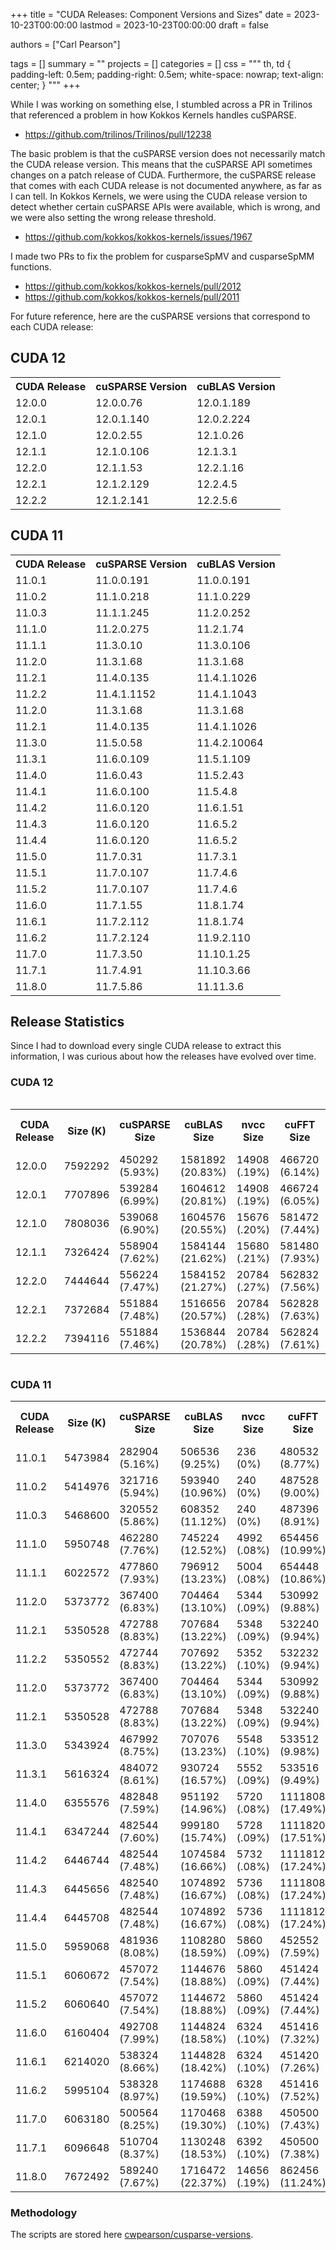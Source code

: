 +++
title = "CUDA Releases: Component Versions and Sizes"
date = 2023-10-23T00:00:00
lastmod = 2023-10-23T00:00:00
draft = false

authors = ["Carl Pearson"]

tags = []
summary = ""
projects = []
categories = []
css = """
th, td {
  padding-left: 0.5em;
  padding-right: 0.5em;
  white-space: nowrap;
  text-align: center;
}
"""
+++

While I was working on something else, I stumbled across a PR in Trilinos that referenced a problem in how Kokkos Kernels handles cuSPARSE.

* https://github.com/trilinos/Trilinos/pull/12238

The basic problem is that the cuSPARSE version does not necessarily match the CUDA release version.
This means that the cuSPARSE API sometimes changes on a patch release of CUDA.
Furthermore, the cuSPARSE release that comes with each CUDA release is not documented anywhere, as far as I can tell.
In Kokkos Kernels, we were using the CUDA release version to detect whether certain cuSPARSE APIs were available, which is wrong, and we were also setting the wrong release threshold.

* https://github.com/kokkos/kokkos-kernels/issues/1967

I made two PRs to fix the problem for cusparseSpMV and cusparseSpMM functions.

* https://github.com/kokkos/kokkos-kernels/pull/2012
* https://github.com/kokkos/kokkos-kernels/pull/2011

For future reference, here are the cuSPARSE versions that correspond to each CUDA release:

## CUDA 12
<table>
<tr><th> CUDA Release </th><th> cuSPARSE Version </th><th> cuBLAS Version </th></tr>
<tr><td> 12.0.0 </td><td> 12.0.0.76 </td><td> 12.0.1.189 </td></tr>
<tr><td> 12.0.1 </td><td> 12.0.1.140 </td><td> 12.0.2.224 </td></tr>
<tr><td> 12.1.0 </td><td> 12.0.2.55 </td><td> 12.1.0.26 </td></tr>
<tr><td> 12.1.1 </td><td> 12.1.0.106 </td><td> 12.1.3.1 </td></tr>
<tr><td> 12.2.0 </td><td> 12.1.1.53 </td><td> 12.2.1.16 </td></tr>
<tr><td> 12.2.1 </td><td> 12.1.2.129 </td><td> 12.2.4.5 </td></tr>
<tr><td> 12.2.2 </td><td> 12.1.2.141 </td><td> 12.2.5.6 </td></tr>
</table>

## CUDA 11

<table>
<tr><th> CUDA Release </th><th> cuSPARSE Version </th><th> cuBLAS Version </th></tr>
<tr><td> 11.0.1 </td><td> 11.0.0.191 </td><td> 11.0.0.191 </td></tr>
<tr><td> 11.0.2 </td><td> 11.1.0.218 </td><td> 11.1.0.229 </td></tr>
<tr><td> 11.0.3 </td><td> 11.1.1.245 </td><td> 11.2.0.252 </td></tr>
<tr><td> 11.1.0 </td><td> 11.2.0.275 </td><td> 11.2.1.74 </td></tr>
<tr><td> 11.1.1 </td><td> 11.3.0.10 </td><td> 11.3.0.106 </td></tr>
<tr><td> 11.2.0 </td><td> 11.3.1.68 </td><td> 11.3.1.68 </td></tr>
<tr><td> 11.2.1 </td><td> 11.4.0.135 </td><td> 11.4.1.1026 </td></tr>
<tr><td> 11.2.2 </td><td> 11.4.1.1152 </td><td> 11.4.1.1043 </td></tr>
<tr><td> 11.2.0 </td><td> 11.3.1.68 </td><td> 11.3.1.68 </td></tr>
<tr><td> 11.2.1 </td><td> 11.4.0.135 </td><td> 11.4.1.1026 </td></tr>
<tr><td> 11.3.0 </td><td> 11.5.0.58 </td><td> 11.4.2.10064 </td></tr>
<tr><td> 11.3.1 </td><td> 11.6.0.109 </td><td> 11.5.1.109 </td></tr>
<tr><td> 11.4.0 </td><td> 11.6.0.43 </td><td> 11.5.2.43 </td></tr>
<tr><td> 11.4.1 </td><td> 11.6.0.100 </td><td> 11.5.4.8 </td></tr>
<tr><td> 11.4.2 </td><td> 11.6.0.120 </td><td> 11.6.1.51 </td></tr>
<tr><td> 11.4.3 </td><td> 11.6.0.120 </td><td> 11.6.5.2 </td></tr>
<tr><td> 11.4.4 </td><td> 11.6.0.120 </td><td> 11.6.5.2 </td></tr>
<tr><td> 11.5.0 </td><td> 11.7.0.31 </td><td> 11.7.3.1 </td></tr>
<tr><td> 11.5.1 </td><td> 11.7.0.107 </td><td> 11.7.4.6 </td></tr>
<tr><td> 11.5.2 </td><td> 11.7.0.107 </td><td> 11.7.4.6 </td></tr>
<tr><td> 11.6.0 </td><td> 11.7.1.55 </td><td> 11.8.1.74 </td></tr>
<tr><td> 11.6.1 </td><td> 11.7.2.112 </td><td> 11.8.1.74 </td></tr>
<tr><td> 11.6.2 </td><td> 11.7.2.124 </td><td> 11.9.2.110 </td></tr>
<tr><td> 11.7.0 </td><td> 11.7.3.50 </td><td> 11.10.1.25 </td></tr>
<tr><td> 11.7.1 </td><td> 11.7.4.91 </td><td> 11.10.3.66 </td></tr>
<tr><td> 11.8.0 </td><td> 11.7.5.86 </td><td> 11.11.3.6 </td></tr>
</table>

## Release Statistics

Since I had to download every single CUDA release to extract this information, I was curious about how the releases have evolved over time.

### CUDA 12

<div style="overflow-x: scroll;">
<table>
<tr><th> CUDA Release </th><th> Size (K) </th><th> cuSPARSE Size</th><th> cuBLAS Size</th><th> nvcc Size</th><th> cuFFT Size</th><th> cuRAND Size</th><th> cuSOLVER Size</th><th> npp Size</th><th> Nsight Compute</th><th> Nsight Systems</th><th> cuPTI Size</th><th> CUDA GDB Size</th><th> cudart Size</th><th> nvrtc Size </th></tr>
<tr><td> 12.0.0 </td><td> 7592292 </td><td> 450292 (5.93&#37) </td><td> 1581892 (20.83&#37) </td><td> 14908 (.19&#37) </td><td> 466720 (6.14&#37) </td><td> 191028 (2.51&#37) </td><td> 819448 (10.79&#37) </td><td> 485744 (6.39&#37) </td><td> 1407224 (18.53&#37) </td><td> 706692 (9.30&#37) </td><td> 107396 (1.41&#37) </td><td> 79376 (1.04&#37) </td><td> 6972 (.09&#37) </td><td> 140208 (1.84&#37) </td></tr>
<tr><td> 12.0.1 </td><td> 7707896 </td><td> 539284 (6.99&#37) </td><td> 1604612 (20.81&#37) </td><td> 14908 (.19&#37) </td><td> 466724 (6.05&#37) </td><td> 191052 (2.47&#37) </td><td> 819588 (10.63&#37) </td><td> 485944 (6.30&#37) </td><td> 1408376 (18.27&#37) </td><td> 706692 (9.16&#37) </td><td> 107428 (1.39&#37) </td><td> 79408 (1.03&#37) </td><td> 6972 (.09&#37) </td><td> 140252 (1.81&#37) </td></tr>
<tr><td> 12.1.0 </td><td> 7808036 </td><td> 539068 (6.90&#37) </td><td> 1604576 (20.55&#37) </td><td> 15676 (.20&#37) </td><td> 581472 (7.44&#37) </td><td> 191048 (2.44&#37) </td><td> 819520 (10.49&#37) </td><td> 485972 (6.22&#37) </td><td> 1430580 (18.32&#37) </td><td> 727972 (9.32&#37) </td><td> 110340 (1.41&#37) </td><td> 79384 (1.01&#37) </td><td> 7064 (.09&#37) </td><td> 141692 (1.81&#37) </td></tr>
<tr><td> 12.1.1 </td><td> 7326424 </td><td> 558904 (7.62&#37) </td><td> 1584144 (21.62&#37) </td><td> 15680 (.21&#37) </td><td> 581480 (7.93&#37) </td><td> 191048 (2.60&#37) </td><td> 336516 (4.59&#37) </td><td> 485976 (6.63&#37) </td><td> 1431064 (19.53&#37) </td><td> 727972 (9.93&#37) </td><td> 110348 (1.50&#37) </td><td> 79404 (1.08&#37) </td><td> 7064 (.09&#37) </td><td> 141700 (1.93&#37) </td></tr>
<tr><td> 12.2.0 </td><td> 7444644 </td><td> 556224 (7.47&#37) </td><td> 1584152 (21.27&#37) </td><td> 20784 (.27&#37) </td><td> 562832 (7.56&#37) </td><td> 191380 (2.57&#37) </td><td> 341376 (4.58&#37) </td><td> 482748 (6.48&#37) </td><td> 1502956 (20.18&#37) </td><td> 766116 (10.29&#37) </td><td> 110728 (1.48&#37) </td><td> 79376 (1.06&#37) </td><td> 7284 (.09&#37) </td><td> 135000 (1.81&#37) </td></tr>
<tr><td> 12.2.1 </td><td> 7372684 </td><td> 551884 (7.48&#37) </td><td> 1516656 (20.57&#37) </td><td> 20784 (.28&#37) </td><td> 562828 (7.63&#37) </td><td> 191380 (2.59&#37) </td><td> 342940 (4.65&#37) </td><td> 489096 (6.63&#37) </td><td> 1503044 (20.38&#37) </td><td> 766120 (10.39&#37) </td><td> 110968 (1.50&#37) </td><td> 79376 (1.07&#37) </td><td> 7456 (.10&#37) </td><td> 134136 (1.81&#37) </td></tr>
<tr><td> 12.2.2 </td><td> 7394116 </td><td> 551884 (7.46&#37) </td><td> 1536844 (20.78&#37) </td><td> 20784 (.28&#37) </td><td> 562824 (7.61&#37) </td><td> 191372 (2.58&#37) </td><td> 342780 (4.63&#37) </td><td> 489108 (6.61&#37) </td><td> 1503092 (20.32&#37) </td><td> 766144 (10.36&#37) </td><td> 111000 (1.50&#37) </td><td> 79356 (1.07&#37) </td><td> 7456 (.10&#37) </td><td> 134216 (1.81&#37) </td></tr>
</table>
</div>

### CUDA 11

<table>
<tr><th> CUDA Release </th><th> Size (K) </th><th> cuSPARSE Size</th><th> cuBLAS Size</th><th> nvcc Size</th><th> cuFFT Size</th><th> cuRAND Size</th><th> cuSOLVER Size</th><th> npp Size</th><th> Nsight Compute</th><th> Nsight Systems</th><th> cuPTI Size</th><th> CUDA GDB Size</th><th> cudart Size</th><th> nvrtc Size </th></tr>
<tr><td> 11.0.1 </td><td> 5473984 </td><td> 282904 (5.16&#37) </td><td> 506536 (9.25&#37) </td><td> 236 (0&#37) </td><td> 480532 (8.77&#37) </td><td> 140688 (2.57&#37) </td><td> 913816 (16.69&#37) </td><td> 296768 (5.42&#37) </td><td> 688368 (12.57&#37) </td><td> 876460 (16.01&#37) </td><td> 61680 (1.12&#37) </td><td> 52144 (.95&#37) </td><td> 19716 (.36&#37) </td><td> 27140 (.49&#37) </td></tr>
<tr><td> 11.0.2 </td><td> 5414976 </td><td> 321716 (5.94&#37) </td><td> 593940 (10.96&#37) </td><td> 240 (0&#37) </td><td> 487528 (9.00&#37) </td><td> 140688 (2.59&#37) </td><td> 982344 (18.14&#37) </td><td> 299232 (5.52&#37) </td><td> 689688 (12.73&#37) </td><td> 606528 (11.20&#37) </td><td> 62468 (1.15&#37) </td><td> 52380 (.96&#37) </td><td> 19744 (.36&#37) </td><td> 27148 (.50&#37) </td></tr>
<tr><td> 11.0.3 </td><td> 5468600 </td><td> 320552 (5.86&#37) </td><td> 608352 (11.12&#37) </td><td> 240 (0&#37) </td><td> 487396 (8.91&#37) </td><td> 140696 (2.57&#37) </td><td> 1021264 (18.67&#37) </td><td> 299124 (5.46&#37) </td><td> 689836 (12.61&#37) </td><td> 606520 (11.09&#37) </td><td> 62520 (1.14&#37) </td><td> 52368 (.95&#37) </td><td> 19744 (.36&#37) </td><td> 27148 (.49&#37) </td></tr>
<tr><td> 11.1.0 </td><td> 5950748 </td><td> 462280 (7.76&#37) </td><td> 745224 (12.52&#37) </td><td> 4992 (.08&#37) </td><td> 654456 (10.99&#37) </td><td> 148380 (2.49&#37) </td><td> 1273416 (21.39&#37) </td><td> 400244 (6.72&#37) </td><td> 645872 (10.85&#37) </td><td> 610260 (10.25&#37) </td><td> 65584 (1.10&#37) </td><td> 49072 (.82&#37) </td><td> 20276 (.34&#37) </td><td> 37388 (.62&#37) </td></tr>
<tr><td> 11.1.1 </td><td> 6022572 </td><td> 477860 (7.93&#37) </td><td> 796912 (13.23&#37) </td><td> 5004 (.08&#37) </td><td> 654448 (10.86&#37) </td><td> 148372 (2.46&#37) </td><td> 1276128 (21.18&#37) </td><td> 400200 (6.64&#37) </td><td> 646288 (10.73&#37) </td><td> 610244 (10.13&#37) </td><td> 65712 (1.09&#37) </td><td> 49108 (.81&#37) </td><td> 20276 (.33&#37) </td><td> 37400 (.62&#37) </td></tr>
<tr><td> 11.2.0 </td><td> 5373772 </td><td> 367400 (6.83&#37) </td><td> 704464 (13.10&#37) </td><td> 5344 (.09&#37) </td><td> 530992 (9.88&#37) </td><td> 148632 (2.76&#37) </td><td> 956780 (17.80&#37) </td><td> 339212 (6.31&#37) </td><td> 657048 (12.22&#37) </td><td> 603380 (11.22&#37) </td><td> 71228 (1.32&#37) </td><td> 49104 (.91&#37) </td><td> 20092 (.37&#37) </td><td> 86976 (1.61&#37) </td></tr>
<tr><td> 11.2.1 </td><td> 5350528 </td><td> 472788 (8.83&#37) </td><td> 707684 (13.22&#37) </td><td> 5348 (.09&#37) </td><td> 532240 (9.94&#37) </td><td> 164396 (3.07&#37) </td><td> 789948 (14.76&#37) </td><td> 351252 (6.56&#37) </td><td> 656588 (12.27&#37) </td><td> 603380 (11.27&#37) </td><td> 71380 (1.33&#37) </td><td> 49092 (.91&#37) </td><td> 20096 (.37&#37) </td><td> 86988 (1.62&#37) </td></tr>
<tr><td> 11.2.2 </td><td> 5350552 </td><td> 472744 (8.83&#37) </td><td> 707692 (13.22&#37) </td><td> 5352 (.10&#37) </td><td> 532232 (9.94&#37) </td><td> 164396 (3.07&#37) </td><td> 789924 (14.76&#37) </td><td> 351252 (6.56&#37) </td><td> 656604 (12.27&#37) </td><td> 603380 (11.27&#37) </td><td> 71412 (1.33&#37) </td><td> 49104 (.91&#37) </td><td> 20092 (.37&#37) </td><td> 86996 (1.62&#37) </td></tr>
<tr><td> 11.2.0 </td><td> 5373772 </td><td> 367400 (6.83&#37) </td><td> 704464 (13.10&#37) </td><td> 5344 (.09&#37) </td><td> 530992 (9.88&#37) </td><td> 148632 (2.76&#37) </td><td> 956780 (17.80&#37) </td><td> 339212 (6.31&#37) </td><td> 657048 (12.22&#37) </td><td> 603380 (11.22&#37) </td><td> 71228 (1.32&#37) </td><td> 49104 (.91&#37) </td><td> 20092 (.37&#37) </td><td> 86976 (1.61&#37) </td></tr>
<tr><td> 11.2.1 </td><td> 5350528 </td><td> 472788 (8.83&#37) </td><td> 707684 (13.22&#37) </td><td> 5348 (.09&#37) </td><td> 532240 (9.94&#37) </td><td> 164396 (3.07&#37) </td><td> 789948 (14.76&#37) </td><td> 351252 (6.56&#37) </td><td> 656588 (12.27&#37) </td><td> 603380 (11.27&#37) </td><td> 71380 (1.33&#37) </td><td> 49092 (.91&#37) </td><td> 20096 (.37&#37) </td><td> 86988 (1.62&#37) </td></tr>
<tr><td> 11.3.0 </td><td> 5343924 </td><td> 467992 (8.75&#37) </td><td> 707076 (13.23&#37) </td><td> 5548 (.10&#37) </td><td> 533512 (9.98&#37) </td><td> 164600 (3.08&#37) </td><td> 614128 (11.49&#37) </td><td> 361148 (6.75&#37) </td><td> 666900 (12.47&#37) </td><td> 663088 (12.40&#37) </td><td> 74220 (1.38&#37) </td><td> 49040 (.91&#37) </td><td> 6116 (.11&#37) </td><td> 88832 (1.66&#37) </td></tr>
<tr><td> 11.3.1 </td><td> 5616324 </td><td> 484072 (8.61&#37) </td><td> 930724 (16.57&#37) </td><td> 5552 (.09&#37) </td><td> 533516 (9.49&#37) </td><td> 164608 (2.93&#37) </td><td> 641976 (11.43&#37) </td><td> 361152 (6.43&#37) </td><td> 667192 (11.87&#37) </td><td> 663084 (11.80&#37) </td><td> 78440 (1.39&#37) </td><td> 49048 (.87&#37) </td><td> 6116 (.10&#37) </td><td> 88852 (1.58&#37) </td></tr>
<tr><td> 11.4.0 </td><td> 6355576 </td><td> 482848 (7.59&#37) </td><td> 951192 (14.96&#37) </td><td> 5720 (.08&#37) </td><td> 1111808 (17.49&#37) </td><td> 164744 (2.59&#37) </td><td> 663456 (10.43&#37) </td><td> 371800 (5.84&#37) </td><td> 700748 (11.02&#37) </td><td> 692204 (10.89&#37) </td><td> 83444 (1.31&#37) </td><td> 76672 (1.20&#37) </td><td> 6268 (.09&#37) </td><td> 89788 (1.41&#37) </td></tr>
<tr><td> 11.4.1 </td><td> 6347244 </td><td> 482544 (7.60&#37) </td><td> 999180 (15.74&#37) </td><td> 5728 (.09&#37) </td><td> 1111820 (17.51&#37) </td><td> 164748 (2.59&#37) </td><td> 669904 (10.55&#37) </td><td> 383696 (6.04&#37) </td><td> 700788 (11.04&#37) </td><td> 692200 (10.90&#37) </td><td> 83444 (1.31&#37) </td><td> 76716 (1.20&#37) </td><td> 6272 (.09&#37) </td><td> 50436 (.79&#37) </td></tr>
<tr><td> 11.4.2 </td><td> 6446744 </td><td> 482544 (7.48&#37) </td><td> 1074584 (16.66&#37) </td><td> 5732 (.08&#37) </td><td> 1111812 (17.24&#37) </td><td> 164744 (2.55&#37) </td><td> 669904 (10.39&#37) </td><td> 375700 (5.82&#37) </td><td> 701776 (10.88&#37) </td><td> 723104 (11.21&#37) </td><td> 83444 (1.29&#37) </td><td> 76680 (1.18&#37) </td><td> 6272 (.09&#37) </td><td> 50436 (.78&#37) </td></tr>
<tr><td> 11.4.3 </td><td> 6445656 </td><td> 482540 (7.48&#37) </td><td> 1074892 (16.67&#37) </td><td> 5736 (.08&#37) </td><td> 1111808 (17.24&#37) </td><td> 164744 (2.55&#37) </td><td> 669904 (10.39&#37) </td><td> 375700 (5.82&#37) </td><td> 701776 (10.88&#37) </td><td> 723100 (11.21&#37) </td><td> 83444 (1.29&#37) </td><td> 76676 (1.18&#37) </td><td> 6280 (.09&#37) </td><td> 50444 (.78&#37) </td></tr>
<tr><td> 11.4.4 </td><td> 6445708 </td><td> 482544 (7.48&#37) </td><td> 1074892 (16.67&#37) </td><td> 5736 (.08&#37) </td><td> 1111812 (17.24&#37) </td><td> 164748 (2.55&#37) </td><td> 669896 (10.39&#37) </td><td> 375700 (5.82&#37) </td><td> 701784 (10.88&#37) </td><td> 723108 (11.21&#37) </td><td> 83444 (1.29&#37) </td><td> 76676 (1.18&#37) </td><td> 6280 (.09&#37) </td><td> 50440 (.78&#37) </td></tr>
<tr><td> 11.5.0 </td><td> 5959068 </td><td> 481936 (8.08&#37) </td><td> 1108280 (18.59&#37) </td><td> 5860 (.09&#37) </td><td> 452552 (7.59&#37) </td><td> 144268 (2.42&#37) </td><td> 590112 (9.90&#37) </td><td> 394936 (6.62&#37) </td><td> 818388 (13.73&#37) </td><td> 740408 (12.42&#37) </td><td> 83248 (1.39&#37) </td><td> 76700 (1.28&#37) </td><td> 6420 (.10&#37) </td><td> 126300 (2.11&#37) </td></tr>
<tr><td> 11.5.1 </td><td> 6060672 </td><td> 457072 (7.54&#37) </td><td> 1144676 (18.88&#37) </td><td> 5860 (.09&#37) </td><td> 451424 (7.44&#37) </td><td> 173720 (2.86&#37) </td><td> 638772 (10.53&#37) </td><td> 394932 (6.51&#37) </td><td> 826820 (13.64&#37) </td><td> 740404 (12.21&#37) </td><td> 87660 (1.44&#37) </td><td> 76716 (1.26&#37) </td><td> 6420 (.10&#37) </td><td> 126348 (2.08&#37) </td></tr>
<tr><td> 11.5.2 </td><td> 6060640 </td><td> 457072 (7.54&#37) </td><td> 1144672 (18.88&#37) </td><td> 5860 (.09&#37) </td><td> 451424 (7.44&#37) </td><td> 173716 (2.86&#37) </td><td> 638768 (10.53&#37) </td><td> 394928 (6.51&#37) </td><td> 826816 (13.64&#37) </td><td> 740404 (12.21&#37) </td><td> 87660 (1.44&#37) </td><td> 76716 (1.26&#37) </td><td> 6420 (.10&#37) </td><td> 126348 (2.08&#37) </td></tr>
<tr><td> 11.6.0 </td><td> 6160404 </td><td> 492708 (7.99&#37) </td><td> 1144824 (18.58&#37) </td><td> 6324 (.10&#37) </td><td> 451416 (7.32&#37) </td><td> 173664 (2.81&#37) </td><td> 695876 (11.29&#37) </td><td> 398216 (6.46&#37) </td><td> 835516 (13.56&#37) </td><td> 593560 (9.63&#37) </td><td> 88844 (1.44&#37) </td><td> 76852 (1.24&#37) </td><td> 6488 (.10&#37) </td><td> 390672 (6.34&#37) </td></tr>
<tr><td> 11.6.1 </td><td> 6214020 </td><td> 538324 (8.66&#37) </td><td> 1144828 (18.42&#37) </td><td> 6324 (.10&#37) </td><td> 451420 (7.26&#37) </td><td> 173664 (2.79&#37) </td><td> 694916 (11.18&#37) </td><td> 406204 (6.53&#37) </td><td> 835964 (13.45&#37) </td><td> 593568 (9.55&#37) </td><td> 88860 (1.42&#37) </td><td> 76952 (1.23&#37) </td><td> 6488 (.10&#37) </td><td> 390676 (6.28&#37) </td></tr>
<tr><td> 11.6.2 </td><td> 5995104 </td><td> 538328 (8.97&#37) </td><td> 1174688 (19.59&#37) </td><td> 6328 (.10&#37) </td><td> 451416 (7.52&#37) </td><td> 173664 (2.89&#37) </td><td> 708628 (11.82&#37) </td><td> 406216 (6.77&#37) </td><td> 835976 (13.94&#37) </td><td> 593544 (9.90&#37) </td><td> 88860 (1.48&#37) </td><td> 76960 (1.28&#37) </td><td> 6488 (.10&#37) </td><td> 127100 (2.12&#37) </td></tr>
<tr><td> 11.7.0 </td><td> 6063180 </td><td> 500564 (8.25&#37) </td><td> 1170468 (19.30&#37) </td><td> 6388 (.10&#37) </td><td> 450500 (7.43&#37) </td><td> 173740 (2.86&#37) </td><td> 738160 (12.17&#37) </td><td> 405324 (6.68&#37) </td><td> 864656 (14.26&#37) </td><td> 611760 (10.08&#37) </td><td> 91980 (1.51&#37) </td><td> 77016 (1.27&#37) </td><td> 6544 (.10&#37) </td><td> 128084 (2.11&#37) </td></tr>
<tr><td> 11.7.1 </td><td> 6096648 </td><td> 510704 (8.37&#37) </td><td> 1130248 (18.53&#37) </td><td> 6392 (.10&#37) </td><td> 450500 (7.38&#37) </td><td> 173740 (2.84&#37) </td><td> 642528 (10.53&#37) </td><td> 438192 (7.18&#37) </td><td> 859920 (14.10&#37) </td><td> 611776 (10.03&#37) </td><td> 92008 (1.50&#37) </td><td> 77032 (1.26&#37) </td><td> 6544 (.10&#37) </td><td> 128088 (2.10&#37) </td></tr>
<tr><td> 11.8.0 </td><td> 7672492 </td><td> 589240 (7.67&#37) </td><td> 1716472 (22.37&#37) </td><td> 14656 (.19&#37) </td><td> 862456 (11.24&#37) </td><td> 200124 (2.60&#37) </td><td> 821540 (10.70&#37) </td><td> 503032 (6.55&#37) </td><td> 939560 (12.24&#37) </td><td> 700068 (9.12&#37) </td><td> 103548 (1.34&#37) </td><td> 77088 (1.00&#37) </td><td> 6880 (.08&#37) </td><td> 138016 (1.79&#37) </td></tr>
</table>

### Methodology

The scripts are stored here [cwpearson/cusparse-versions](github.com/cwpearson/cusparse-versions).

